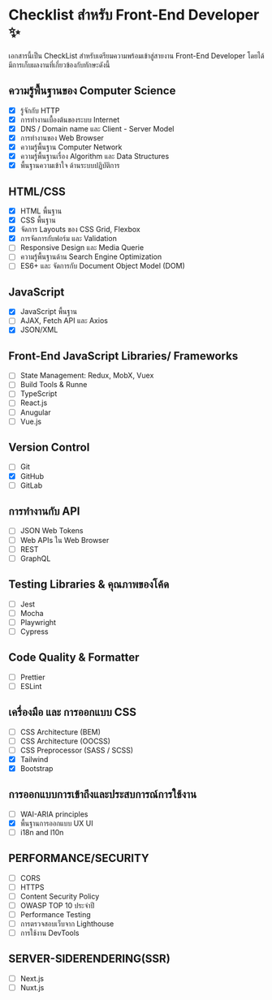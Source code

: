 # Checklist สำหรับ Front-End Developer ✨

เอกสารนี้เป็น CheckList สำหรับเตรียมความพร้อมเข้าสู่สายงาน Front-End Developer โดยได้มีการเก็บผลงานที่เกี่ยวข้องกับทักษะดังนี้

## ความรู้พื้นฐานของ Computer Science

- [x] รู้จักกับ HTTP
- [x] การทํางานเบื้องต้นของระบบ Internet
- [x] DNS / Domain name และ Client - Server Model
- [x] การทํางานของ Web Browser
- [x] ความรู้พื้นฐาน Computer Network
- [x] ความรู้พื้นฐานเรื่อง Algorithm และ Data Structures
- [x] พื้นฐานความเข้าใจ ด้านระบบปฏิบัติการ

## HTML/CSS

- [x] HTML พื้นฐาน
- [x] CSS พื้นฐาน
- [x] จัดการ Layouts ของ CSS Grid, Flexbox
- [x] การจัดการกับฟอร์ม และ Validation
- [ ] Responsive Design และ Media Querie
- [ ] ความรู้พื้นฐานด้าน Search Engine Optimization
- [ ] ES6+ และ จัดการกับ Document Object Model (DOM)

## JavaScript

- [x] JavaScript พื้นฐาน
- [ ] AJAX, Fetch API และ Axios
- [x] JSON/XML

## Front-End JavaScript Libraries/ Frameworks

- [ ] State Management: Redux, MobX, Vuex
- [ ] Build Tools & Runne
- [ ] TypeScript
- [ ] React.js
- [ ] Anugular
- [ ] Vue.js

## Version Control

- [ ] Git
- [x] GitHub
- [ ] GitLab

## การทำงานกับ API

- [ ] JSON Web Tokens
- [ ] Web APIs ใน Web Browser
- [ ] REST
- [ ] GraphQL

## Testing Libraries & คุณภาพของโค้ด

- [ ] Jest
- [ ] Mocha
- [ ] Playwright
- [ ] Cypress

## Code Quality & Formatter

- [ ] Prettier
- [ ] ESLint

## เครื่องมือ และ การออกแบบ CSS

- [ ] CSS Architecture (BEM)
- [ ] CSS Architecture (OOCSS)
- [ ] CSS Preprocessor (SASS / SCSS)
- [x] Tailwind
- [x] Bootstrap

## การออกแบบการเข้าถึงและประสบการณ์การใช้งาน

- [ ] WAI-ARIA principles
- [x] พื้นฐานการออกแบบ UX UI
- [ ] i18n and l10n

## PERFORMANCE/SECURITY

- [ ] CORS
- [ ] HTTPS
- [ ] Content Security Policy
- [ ] OWASP TOP 10 ประจําปี
- [ ] Performance Testing
- [ ] การตรวจสอบเว็บจาก Lighthouse
- [ ] การใช้งาน DevTools

## SERVER-SIDERENDERING(SSR)

- [ ] Next.js
- [ ] Nuxt.js
